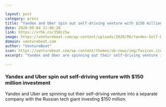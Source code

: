```yaml
---

layout: post
category: press
title: "Yandex and Uber spin out self-driving venture with $150 million investment"
date: 2020-09-04 11:06:28
link: https://vrhk.co/358cz5w
image: https://venturebeat.com/wp-content/uploads/2020/06/Yandex-Self-Driving-026-e1599213974150.jpg?w=1200&strip=all
domain: venturebeat.com
author: "VentureBeat"
icon: https://venturebeat.com/wp-content/themes/vb-news/img/favicon.ico
excerpt: "Yandex and Uber are spinning out their self-driving venture into a separate company with the Russian tech giant investing $150 million. "

---
```


### Yandex and Uber spin out self-driving venture with $150 million investment

Yandex and Uber are spinning out their self-driving venture into a separate company with the Russian tech giant investing $150 million. 